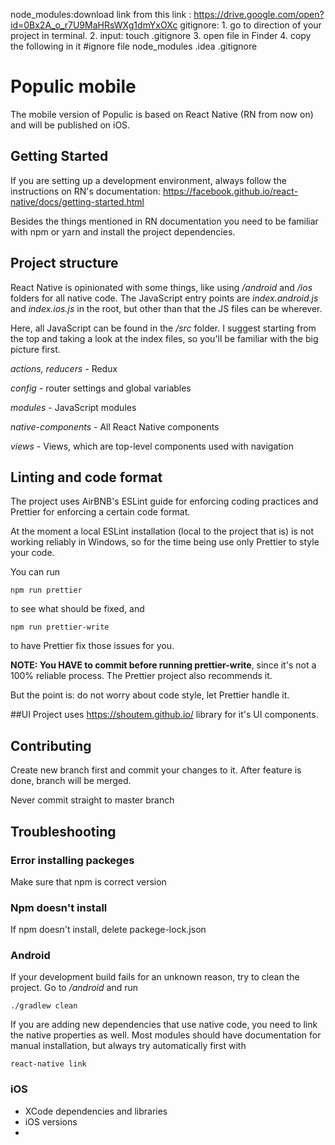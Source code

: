 node_modules:download link from this link : https://drive.google.com/open?id=0Bx2A_o_r7U9MaHRsWXg1dmYxOXc
gitignore:  1. go to direction of your project in terminal.
                 2. input: touch .gitignore
                 3. open file in Finder
                 4. copy the following in it
                     #ignore file
                     node_modules
                     .idea
                     .gitignore


# Populic mobile

The mobile version of Populic is based on React Native (RN from now on) and will be published on iOS.

## Getting Started

If you are setting up a development environment, always follow the instructions on RN's documentation:
https://facebook.github.io/react-native/docs/getting-started.html

Besides the things mentioned in RN documentation you need to be familiar with npm or yarn and install the project dependencies.


## Project structure

React Native is opinionated with some things, like using */android* and */ios* folders for all native code. The JavaScript entry points are *index.android.js* and *index.ios.js* in the root, but other than that the JS files can be wherever.

Here, all JavaScript can be found in the */src* folder. I suggest starting from the top and taking a look at the index files, so you'll be familiar with the big picture first.

*actions, reducers* - Redux

*config* - router settings and global variables

*modules* - JavaScript modules

*native-components* - All React Native components

*views* - Views, which are top-level components used with navigation


## Linting and code format

The project uses AirBNB's ESLint guide for enforcing coding practices and Prettier for enforcing a certain code format.

At the moment a local ESLint installation (local to the project that is) is not working reliably in Windows, so for the time being use only Prettier to style your code.

You can run

```
npm run prettier
```

to see what should be fixed, and

```
npm run prettier-write
```

to have Prettier fix those issues for you.

**NOTE: You HAVE to commit before running prettier-write**, since it's not a 100% reliable process. The Prettier project also recommends it.

But the point is: do not worry about code style, let Prettier handle it.

##UI
Project uses https://shoutem.github.io/ library for it's UI components.

## Contributing

Create new branch first and commit your changes to it.
After feature is done, branch will be merged.

Never commit straight to master branch 

## Troubleshooting

### Error installing packeges

Make sure that npm is correct version


### Npm doesn't install 

If npm doesn't install, delete packege-lock.json

### Android

If your development build fails for an unknown reason, try to clean the project. Go to _/android_ and run

```
./gradlew clean
```

If you are adding new dependencies that use native code, you need to link the native properties as well. Most modules should have documentation for manual installation, but always try automatically first with

```
react-native link
```

### iOS
 - XCode dependencies and libraries
 - iOS versions
 -
